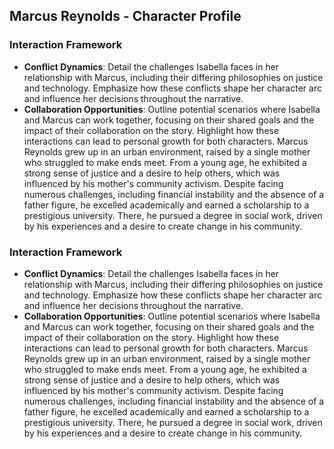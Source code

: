 ## Marcus Reynolds - Character Profile
### Interaction Framework
- **Conflict Dynamics**: Detail the challenges Isabella faces in her relationship with Marcus, including their differing philosophies on justice and technology. Emphasize how these conflicts shape her character arc and influence her decisions throughout the narrative.
- **Collaboration Opportunities**: Outline potential scenarios where Isabella and Marcus can work together, focusing on their shared goals and the impact of their collaboration on the story. Highlight how these interactions can lead to personal growth for both characters.
Marcus Reynolds grew up in an urban environment, raised by a single mother who struggled to make ends meet. From a young age, he exhibited a strong sense of justice and a desire to help others, which was influenced by his mother's community activism. Despite facing numerous challenges, including financial instability and the absence of a father figure, he excelled academically and earned a scholarship to a prestigious university. There, he pursued a degree in social work, driven by his experiences and a desire to create change in his community.
### Interaction Framework
- **Conflict Dynamics**: Detail the challenges Isabella faces in her relationship with Marcus, including their differing philosophies on justice and technology. Emphasize how these conflicts shape her character arc and influence her decisions throughout the narrative.
- **Collaboration Opportunities**: Outline potential scenarios where Isabella and Marcus can work together, focusing on their shared goals and the impact of their collaboration on the story. Highlight how these interactions can lead to personal growth for both characters.
Marcus Reynolds grew up in an urban environment, raised by a single mother who struggled to make ends meet. From a young age, he exhibited a strong sense of justice and a desire to help others, which was influenced by his mother's community activism. Despite facing numerous challenges, including financial instability and the absence of a father figure, he excelled academically and earned a scholarship to a prestigious university. There, he pursued a degree in social work, driven by his experiences and a desire to create change in his community.